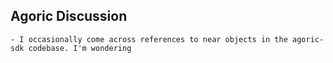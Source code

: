 ## Agoric Discussion
	- I occasionally come across references to near objects in the agoric-sdk codebase. I'm wondering